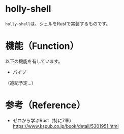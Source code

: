 # holly-shell

`holly-shell`は、シェルをRustで実装するものです。

# 機能（Function）

以下の機能を有しています。
* パイプ

（追記予定...）

# 参考（Reference）

* ゼロから学ぶRust（特に7章）  
https://www.kspub.co.jp/book/detail/5301951.html